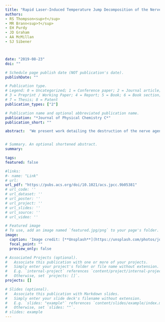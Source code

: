 ```yaml
---
title: "Rapid Laser-Induced Temperature Jump Decomposition of the Nerve Agent Simulant Diisopropyl Methylphosphonate under Atmospheric Conditions"
authors:
- RS Thompson<sup>†</sup>
- MR Brann<sup>†</sup>
- EH Purdy
- JD Graham
- AA McMillan
- SJ Sibener



date: "2019-08-23"
doi: ""

# Schedule page publish date (NOT publication's date).
publishDate: ""

# Publication type.
# Legend: 0 = Uncategorized; 1 = Conference paper; 2 = Journal article;
# 3 = Preprint / Working Paper; 4 = Report; 5 = Book; 6 = Book section;
# 7 = Thesis; 8 = Patent
publication_types: ["2"]

# Publication name and optional abbreviated publication name.
publication: "*Journal of Physical Chemistry C*"
publication_short: ""

abstract:  "We present work detailing the destruction of the nerve agent simulant diisopropyl methylphosphonate (DIMP) via rapid laser heating under atmospheric conditions. Following Nd:YAG laser ablation of liquid DIMP deposited on a graphite substrate, both parent and product fragments are transmitted via capillary from an atmospheric chamber to a vacuum chamber containing a high-resolution mass spectrometer. This allows for real-time measurements of product distributions under a variety of temperature and atmospheric conditions. Ex situ Fourier transform infrared (FTIR) spectroscopy analysis of the same chamber contents provides complementary information about product identities and fragmentation pathways. Results demonstrate that product distributions depend on heating rate, surface temperature, and atmospheric oxygen content. In the destruction of the DIMP, the relative yields of alkene products depends significantly on laser power; smaller products are relatively more abundant at higher ablation temperatures. We also show that in the absence of atmospheric oxygen, the concentration of oxygenated products decreases sharply relative to alkene and alkane products. This suggests that under high-temperature conditions, atmospheric oxygen is incorporated directly into the products of the fragmented simulant. This project extends significantly our understanding of the fundamental chemistry of these dangerous compounds under atmospheric and rapidly changing thermal conditions. The results have critical implications for the development of effective chemical warfare agent decontamination and destruction strategies.  <br /><br /><sup>†</sup>R.S.T. and M.R.B. contributed equally to this work and are co-first authors of this manuscript."


# Summary. An optional shortened abstract.
summary:

tags:
featured: false

#links:
#- name: "Link"
# url: 
url_pdf: "https://pubs.acs.org/doi/10.1021/acs.jpcc.9b05381"
# url_code: ''
# url_dataset: ''
# url_poster: ''
# url_project: ''
# url_slides: ''
# url_source: ''
# url_video: ''

# Featured image
# To use, add an image named `featured.jpg/png` to your page's folder. 
image:
  caption: 'Image credit: [**Unsplash**](https://unsplash.com/photos/jdD8gXaTZsc)'
  focal_point: ""
  preview_only: false

# Associated Projects (optional).
#   Associate this publication with one or more of your projects.
#   Simply enter your project's folder or file name without extension.
#   E.g. `internal-project` references `content/project/internal-project/index.md`.
#   Otherwise, set `projects: []`.
projects: []

# Slides (optional).
#   Associate this publication with Markdown slides.
#   Simply enter your slide deck's filename without extension.
#   E.g. `slides: "example"` references `content/slides/example/index.md`.
#   Otherwise, set `slides: ""`.
# slides: example
---
```




